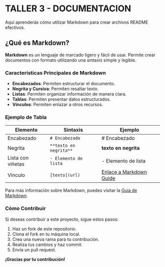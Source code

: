 # TALLER 3 - DOCUMENTACION

Aquí aprenderás cómo utilizar Markdown para crear archivos README efectivos.

## ¿Qué es Markdown?

**Markdown** es un lenguaje de marcado ligero y fácil de usar. Permite crear documentos con formato utilizando una sintaxis simple y legible.

### Características Principales de Markdown

- **Encabezados**: Permiten estructurar el documento.
- **Negrita y Cursiva**: Permiten resaltar texto.
- **Listas**: Permiten organizar información de manera clara.
- **Tablas**: Permiten presentar datos estructurados.
- **Vínculos**: Permiten enlazar a otros recursos.

### Ejemplo de Tabla

| Elemento       | Sintaxis                    | Ejemplo                       |
|----------------|-----------------------------|-------------------------------|
| Encabezado     | `# Encabezado`              | # Encabezado                  |
| Negrita        | `**texto en negrita**`      | **texto en negrita**          |
| Lista con viñetas | `- Elemento de lista`    | - Elemento de lista           |
| Vínculo        | `[texto](url)`              | [Enlace a Markdown Guide](https://www.markdownguide.org/) |

Para más información sobre Markdown, puedes visitar la [Guía de Markdown](https://www.markdownguide.org/).

### Cómo Contribuir

Si deseas contribuir a este proyecto, sigue estos pasos:

1. Haz un fork de este repositorio.
2. Clona el fork en tu máquina local.
3. Crea una nueva rama para tu contribución.
4. Realiza tus cambios y haz commit.
5. Envía un pull request.

**¡Gracias por tu contribución!**
